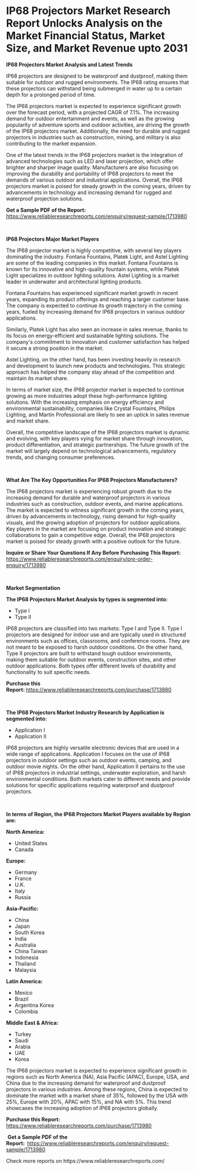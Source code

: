 <p><h1>IP68 Projectors Market Research Report Unlocks Analysis on the Market Financial Status, Market Size, and Market Revenue upto 2031</h1></p><p><strong>IP68 Projectors Market Analysis and Latest Trends</strong></p>
<p><p>IP68 projectors are designed to be waterproof and dustproof, making them suitable for outdoor and rugged environments. The IP68 rating ensures that these projectors can withstand being submerged in water up to a certain depth for a prolonged period of time.</p><p>The IP68 projectors market is expected to experience significant growth over the forecast period, with a projected CAGR of 7.1%. The increasing demand for outdoor entertainment and events, as well as the growing popularity of adventure sports and outdoor activities, are driving the growth of the IP68 projectors market. Additionally, the need for durable and rugged projectors in industries such as construction, mining, and military is also contributing to the market expansion.</p><p>One of the latest trends in the IP68 projectors market is the integration of advanced technologies such as LED and laser projection, which offer brighter and sharper image quality. Manufacturers are also focusing on improving the durability and portability of IP68 projectors to meet the demands of various outdoor and industrial applications. Overall, the IP68 projectors market is poised for steady growth in the coming years, driven by advancements in technology and increasing demand for rugged and waterproof projection solutions.</p></p>
<p><strong>Get a Sample PDF of the Report:&nbsp;</strong> <a href="https://www.reliableresearchreports.com/enquiry/request-sample/1713980">https://www.reliableresearchreports.com/enquiry/request-sample/1713980</a></p>
<p>&nbsp;</p>
<p><strong>IP68 Projectors Major Market Players</strong></p>
<p><p>The IP68 projector market is highly competitive, with several key players dominating the industry. Fontana Fountains, Platek Light, and Astel Lighting are some of the leading companies in this market. Fontana Fountains is known for its innovative and high-quality fountain systems, while Platek Light specializes in outdoor lighting solutions. Astel Lighting is a market leader in underwater and architectural lighting products.</p><p>Fontana Fountains has experienced significant market growth in recent years, expanding its product offerings and reaching a larger customer base. The company is expected to continue its growth trajectory in the coming years, fueled by increasing demand for IP68 projectors in various outdoor applications.</p><p>Similarly, Platek Light has also seen an increase in sales revenue, thanks to its focus on energy-efficient and sustainable lighting solutions. The company's commitment to innovation and customer satisfaction has helped it secure a strong position in the market.</p><p>Astel Lighting, on the other hand, has been investing heavily in research and development to launch new products and technologies. This strategic approach has helped the company stay ahead of the competition and maintain its market share.</p><p>In terms of market size, the IP68 projector market is expected to continue growing as more industries adopt these high-performance lighting solutions. With the increasing emphasis on energy efficiency and environmental sustainability, companies like Crystal Fountains, Philips Lighting, and Martin Professional are likely to see an uptick in sales revenue and market share.</p><p>Overall, the competitive landscape of the IP68 projectors market is dynamic and evolving, with key players vying for market share through innovation, product differentiation, and strategic partnerships. The future growth of the market will largely depend on technological advancements, regulatory trends, and changing consumer preferences.</p></p>
<p>&nbsp;</p>
<p><strong>What Are The Key Opportunities For IP68 Projectors Manufacturers?</strong></p>
<p><p>The IP68 projectors market is experiencing robust growth due to the increasing demand for durable and waterproof projectors in various industries such as construction, outdoor events, and marine applications. The market is expected to witness significant growth in the coming years, driven by advancements in technology, rising demand for high-quality visuals, and the growing adoption of projectors for outdoor applications. Key players in the market are focusing on product innovation and strategic collaborations to gain a competitive edge. Overall, the IP68 projectors market is poised for steady growth with a positive outlook for the future.</p></p>
<p><strong>Inquire or Share Your Questions If Any Before Purchasing This Report:</strong> <a href="https://www.reliableresearchreports.com/enquiry/pre-order-enquiry/1713980">https://www.reliableresearchreports.com/enquiry/pre-order-enquiry/1713980</a></p>
<p>&nbsp;</p>
<p><strong>Market Segmentation</strong></p>
<p><strong>The IP68 Projectors Market Analysis by types is segmented into:</strong></p>
<p><ul><li>Type I</li><li>Type II</li></ul></p>
<p><p>IP68 projectors are classified into two markets: Type I and Type II. Type I projectors are designed for indoor use and are typically used in structured environments such as offices, classrooms, and conference rooms. They are not meant to be exposed to harsh outdoor conditions. On the other hand, Type II projectors are built to withstand tough outdoor environments, making them suitable for outdoor events, construction sites, and other outdoor applications. Both types offer different levels of durability and functionality to suit specific needs.</p></p>
<p><strong>Purchase this Report:&nbsp;</strong><a href="https://www.reliableresearchreports.com/purchase/1713980">https://www.reliableresearchreports.com/purchase/1713980</a></p>
<p>&nbsp;</p>
<p><strong>The IP68 Projectors Market Industry Research by Application is segmented into:</strong></p>
<p><ul><li>Application I</li><li>Application II</li></ul></p>
<p><p>IP68 projectors are highly versatile electronic devices that are used in a wide range of applications. Application I focuses on the use of IP68 projectors in outdoor settings such as outdoor events, camping, and outdoor movie nights. On the other hand, Application II pertains to the use of IP68 projectors in industrial settings, underwater exploration, and harsh environmental conditions. Both markets cater to different needs and provide solutions for specific applications requiring waterproof and dustproof projectors.</p></p>
<p>&nbsp;</p>
<p><strong>In terms of Region, the IP68 Projectors Market Players available by Region are:</strong></p>
<p>
    <p> <strong> North America: </strong>
        <ul>
            <li>United States</li>
            <li>Canada</li>
        </ul>
        </p> 
    <p> <strong> Europe: </strong>
        <ul>
            <li>Germany</li>
            <li>France</li>
            <li>U.K.</li>
            <li>Italy</li>
            <li>Russia</li>
        </ul>
        </p> 
    <p> <strong> Asia-Pacific: </strong>
        <ul>
            <li>China</li>
            <li>Japan</li>
            <li>South Korea</li>
            <li>India</li>
            <li>Australia</li>
            <li>China Taiwan</li>
            <li>Indonesia</li>
            <li>Thailand</li>
            <li>Malaysia</li>
        </ul>
        </p> 
    <p> <strong> Latin America: </strong>
        <ul>
            <li>Mexico</li>
            <li>Brazil</li>
            <li>Argentina Korea</li>
            <li>Colombia</li>
        </ul>
        </p> 
    <p> <strong> Middle East & Africa: </strong>
        <ul>
            <li>Turkey</li>
            <li>Saudi</li>
            <li>Arabia</li>
            <li>UAE</li>
            <li>Korea</li>
        </ul>
    </p>
    </p>
<p><p>The IP68 projectors market is expected to experience significant growth in regions such as North America (NA), Asia Pacific (APAC), Europe, USA, and China due to the increasing demand for waterproof and dustproof projectors in various industries. Among these regions, China is expected to dominate the market with a market share of 35%, followed by the USA with 25%, Europe with 20%, APAC with 15%, and NA with 5%. This trend showcases the increasing adoption of IP68 projectors globally.</p></p>
<p><strong>Purchase this Report: </strong><a href="https://www.reliableresearchreports.com/purchase/1713980">https://www.reliableresearchreports.com/purchase/1713980</a></p>
<p>&nbsp;<strong>Get a Sample PDF of the Report:&nbsp;&nbsp;</strong><a href="https://www.reliableresearchreports.com/enquiry/request-sample/1713980">https://www.reliableresearchreports.com/enquiry/request-sample/1713980</a></p>
<p><strong></strong></p>
<p>Check more reports on https://www.reliableresearchreports.com/</p>